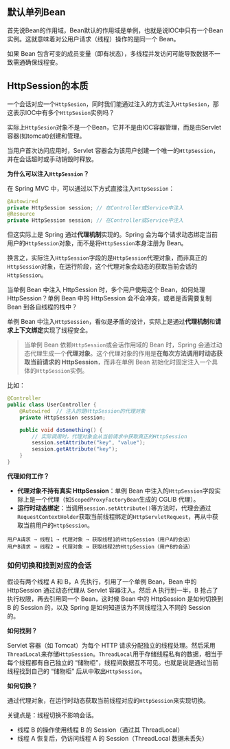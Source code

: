 ## 默认单列Bean

首先说Bean的作用域，Bean默认的作用域是单例，也就是说IOC中只有一个Bean实例。这就意味着对公用户请求（线程）操作的是同一个 Bean。

如果 Bean 包含可变的成员变量（即有状态），多线程并发访问可能导致数据不一致需通确保线程安。



## HttpSession的本质

一个会话对应一个`HttpSesion`，同时我们能通过注入的方式注入`HttpSesion`，那这表示IOC中有多个`HttpSesion`实例吗？

实际上`HttpSesion`对象不是一个Bean，它并不是由IOC容器管理，而是由Servlet 容器(如tomcat)创建和管理。

当用户首次访问应用时，Servlet 容器会为该用户创建一个唯一的`HttpSession`，并在会话超时或手动销毁时释放。

**为什么可以注入`HttpSession`？**

在 Spring MVC 中，可以通过以下方式直接注入`HttpSession`：

```java
@Autowired
private HttpSession session; // 在Controller或Service中注入
@Resource
private HttpSession session; // 在Controller或Service中注入
```

但这实际上是 Spring 通过**代理机制**实现的。Spring 会为每个请求动态绑定当前用户的`HttpSession`对象，而不是将`HttpSession`本身注册为 Bean。

换言之，实际注入`HttpSession`字段的是`HttpSession`代理对象，而非真正的`HttpSession`对象，在运行阶段，这个代理对象会动态的获取当前会话的`HttpSession`。

当单例 Bean 中注入 HttpSession 时，多个用户使用这个 Bean，如何处理 HttpSession？单例 Bean 中的 HttpSession 会不会冲突，或者是否需要复制 Bean 到各自线程的栈中？

单例 Bean 中注入`HttpSession`，看似是矛盾的设计，实际上是通过**代理机制**和**请求上下文绑定**实现了线程安全。

> 当单例 Bean 依赖`HttpSession`或会话作用域的 Bean 时，Spring 会通过动态代理生成一个**代理对象**。这个代理对象的作用是**在每次方法调用时动态获取当前请求的 HttpSession**，而非在单例 Bean 初始化时固定注入一个具体的`HttpSession`实例。

比如：

```java
@Controller
public class UserController {
    @Autowired  // 注入的是HttpSession的代理对象
    private HttpSession session;

    public void doSomething() {
        // 实际调用时，代理对象会从当前请求中获取真正的HttpSession
        session.setAttribute("key", "value");
        session.getAttribute("key");
    }
}
```

**代理如何工作？**

- **代理对象不持有真实 HttpSession**：单例 Bean 中注入的`HttpSession`字段实际上是一个代理（如`ScopedProxyFactoryBean`生成的 CGLIB 代理）。
- **运行时动态绑定**：当调用`session.setAttribute()`等方法时，代理会通过`RequestContextHolder`获取当前线程绑定的`HttpServletRequest`，再从中获取当前用户的`HttpSession`。

```
用户A请求 → 线程1 → 代理对象 → 获取线程1的HttpSession（用户A的会话）
用户B请求 → 线程2 → 代理对象 → 获取线程2的HttpSession（用户B的会话）
```



### 如何切换和找到对应的会话

假设有两个线程 A 和 B，A 先执行，引用了一个单例 Bean，Bean 中的 HttpSession 通过动态代理从 Servlet 容器注入。然后 A 执行到一半，B 抢占了执行权限，再去引用同一个 Bean，这时候 Bean 中的 HttpSession 是如何切换到 B 的 Session 的，以及 Spring 是如何知道该为不同线程注入不同的 Session 的。

**如何找到？**

Servlet 容器（如 Tomcat）为每个 HTTP 请求分配独立的线程处理。然后采用`ThreadLocal`来存储`HttpSession`。`ThreadLocal`用于存储线程私有的数据，相当于每个线程都有自己独立的 “储物柜”，线程间数据互不可见。也就是说是通过当前线程找到自己的 “储物柜” 后从中取出`HttpSession`。

**如何切换？**

通过代理对象，在运行时动态获取当前线程对应的`HttpSession`来实现切换。

关键点是：线程切换不影响会话。

- 线程 B 的操作使用线程 B 的 Session（通过其 ThreadLocal）
- 线程 A 恢复后，仍访问线程 A 的 Session（ThreadLocal 数据未丢失）



